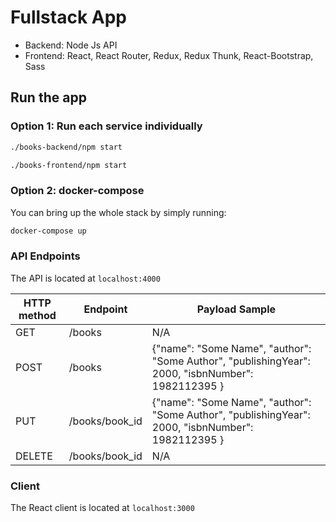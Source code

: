 # Fullstack App
- Backend: Node Js API
- Frontend: React, React Router, Redux, Redux Thunk, React-Bootstrap, Sass 

## Run the app

### Option 1: Run each service individually
```bash
./books-backend/npm start
```
```bash
./books-frontend/npm start
```

### Option 2: docker-compose
You can bring up the whole stack by simply running:
```bash
docker-compose up
```

### API Endpoints
The API is located at `localhost:4000`

| HTTP method  | Endpoint  | Payload Sample |
| --- | --- | --- |
| GET  | /books  | N/A |
| POST  | /books  | {"name": "Some Name", "author": "Some Author", "publishingYear": 2000, "isbnNumber": 1982112395 } |
| PUT  | /books/book_id  | {"name": "Some Name", "author": "Some Author", "publishingYear": 2000, "isbnNumber": 1982112395 } |
| DELETE  | /books/book_id  | N/A |

### Client
The React client is located at `localhost:3000`